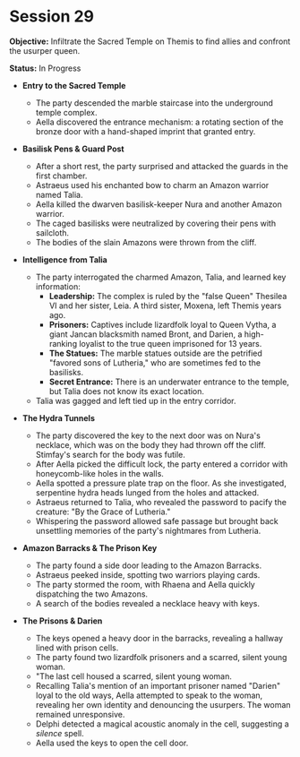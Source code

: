 # Session 29

 **Objective:** Infiltrate the Sacred Temple on Themis to find allies and confront the usurper queen.

 **Status:** In Progress

* **Entry to the Sacred Temple**

  * The party descended the marble staircase into the underground temple complex.  
  * Aella discovered the entrance mechanism: a rotating section of the bronze door with a hand-shaped imprint that granted entry.  
* **Basilisk Pens & Guard Post**

  * After a short rest, the party surprised and attacked the guards in the first chamber.  
  * Astraeus used his enchanted bow to charm an Amazon warrior named Talia.  
  * Aella killed the dwarven basilisk-keeper Nura and another Amazon warrior.  
  * The caged basilisks were neutralized by covering their pens with sailcloth.  
  * The bodies of the slain Amazons were thrown from the cliff.  
* **Intelligence from Talia**

  * The party interrogated the charmed Amazon, Talia, and learned key information:  
    * **Leadership:** The complex is ruled by the "false Queen" Thesilea VI and her sister, Leia. A third sister, Moxena, left Themis years ago.  
    * **Prisoners:** Captives include lizardfolk loyal to Queen Vytha, a giant Jancan blacksmith named Bront, and Darien, a high-ranking loyalist to the true queen imprisoned for 13 years.  
    * **The Statues:** The marble statues outside are the petrified "favored sons of Lutheria," who are sometimes fed to the basilisks.  
    * **Secret Entrance:** There is an underwater entrance to the temple, but Talia does not know its exact location.  
  * Talia was gagged and left tied up in the entry corridor.  
* **The Hydra Tunnels**

  * The party discovered the key to the next door was on Nura's necklace, which was on the body they had thrown off the cliff. Stimfay's search for the body was futile.  
  * After Aella picked the difficult lock, the party entered a corridor with honeycomb-like holes in the walls.  
  * Aella spotted a pressure plate trap on the floor. As she investigated, serpentine hydra heads lunged from the holes and attacked.  
  * Astraeus returned to Talia, who revealed the password to pacify the creature: "By the Grace of Lutheria."  
  * Whispering the password allowed safe passage but brought back unsettling memories of the party's nightmares from Lutheria.  
* **Amazon Barracks & The Prison Key**

  * The party found a side door leading to the Amazon Barracks.  
  * Astraeus peeked inside, spotting two warriors playing cards.  
  * The party stormed the room, with Rhaena and Aella quickly dispatching the two Amazons.  
  * A search of the bodies revealed a necklace heavy with keys.  
* **The Prisons & Darien**

  * The keys opened a heavy door in the barracks, revealing a hallway lined with prison cells.  
  * The party found two lizardfolk prisoners and a scarred, silent young woman.  
  * "The last cell housed a scarred, silent young woman.  
  * Recalling Talia's mention of an important prisoner named "Darien" loyal to the old ways, Aella attempted to speak to the woman, revealing her own identity and denouncing the usurpers. The woman remained unresponsive.  
  * Delphi detected a magical acoustic anomaly in the cell, suggesting a *silence* spell.  
  * Aella used the keys to open the cell door.
